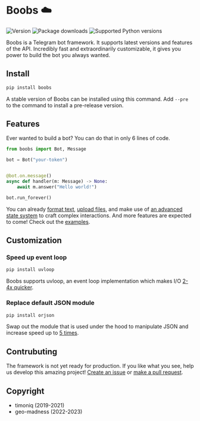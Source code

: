 # Boobs ☁️

[//]: # (Features)
[examples]: examples/
[format text]: examples/formatting_example.py
[upload files]: examples/file_upload_example.py
[an advanced state system]: examples/use_state_dispenser.py

[//]: # (Badges)
![Version](https://img.shields.io/pypi/v/boobs?label=version&style=flat-square)
![Package downloads](https://img.shields.io/pypi/dw/boobs?label=downloads&style=flat-square)
![Supported Python versions](https://img.shields.io/pypi/pyversions/boobs?label=supported%20python%20versions&style=flat-square)

Boobs is a Telegram bot framework. It supports latest versions and features of the API. Incredibly fast and extraordinarily customizable, it gives you power to build the bot you always wanted.

## Install

```bash
pip install boobs
```

A stable version of Boobs can be installed using this command. Add `--pre` to the command to install a pre-release version.

## Features

Ever wanted to build a bot? You can do that in only 6 lines of code.

```python
from boobs import Bot, Message

bot = Bot("your-token")


@bot.on.message()
async def handler(m: Message) -> None:
    await m.answer("Hello world!")

bot.run_forever()
```

You can already [format text], [upload files], and make use of [an advanced state system] to craft complex interactions. And more features are expected to come! Check out the [examples].

## Customization

### Speed up event loop

```bash
pip install uvloop
```

Boobs supports uvloop, an event loop implementation which makes I/O [2-4x quicker](https://github.com/magicstack/uvloop#performance).

### Replace default JSON module

``` bash
pip install orjson
```

Swap out the module that is used under the hood to manipulate JSON and increase speed up to [5 times](https://github.com/ijl/orjson#performance).

## Contrubuting

The framework is not yet ready for production. If you like what you see, help us develop this amazing project! [Create an issue](https://github.com/wondergram-org/boobs/issues/new/choose) or [make a pull request](https://github.com/wondergram-org/boobs/compare).

## Copyright

- timoniq (2019-2021)
- geo-madness (2022-2023)
